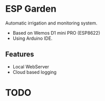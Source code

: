 # ESP Garden

Automatic irrigation and monitoring system.
- Based on Wemos D1 mini PRO (ESP8622)
- Using Arduino IDE.

## Features

- Local WebServer
- Cloud based logging

# TODO